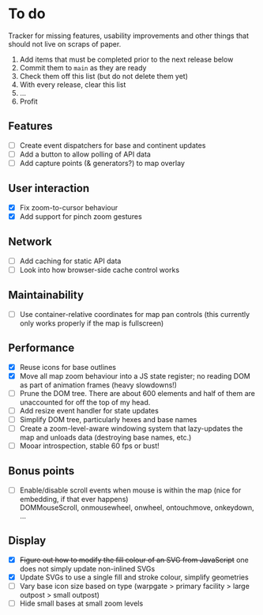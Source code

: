 # To do

Tracker for missing features, usability improvements and other things that should not live on scraps of paper.

1. Add items that must be completed prior to the next release below
2. Commit them to `main` as they are ready
3. Check them off this list (but do not delete them yet)
4. With every release, clear this list
5. ...
6. Profit

## Features

- [ ] Create event dispatchers for base and continent updates
- [ ] Add a button to allow polling of API data
- [ ] Add capture points (& generators?) to map overlay

## User interaction

- [x] Fix zoom-to-cursor behaviour
- [x] Add support for pinch zoom gestures

## Network

- [ ] Add caching for static API data
- [ ] Look into how browser-side cache control works

## Maintainability

- [ ] Use container-relative coordinates for map pan controls (this currently only works properly if the map is fullscreen)

## Performance

- [x] Reuse icons for base outlines
- [x] Move all map zoom behaviour into a JS state register; no reading DOM as part of animation frames (heavy slowdowns!)
- [ ] Prune the DOM tree. There are about 600 elements and half of them are unaccounted for off the top of my head.
- [ ] Add resize event handler for state updates
- [ ] Simplify DOM tree, particularly hexes and base names
- [ ] Create a zoom-level-aware windowing system that lazy-updates the map and unloads data (destroying base names, etc.)
- [ ] Mooar introspection, stable 60 fps or bust!

## Bonus points

- [ ] Enable/disable scroll events when mouse is within the map (nice for embedding, if that ever happens)  
  DOMMouseScroll, onmousewheel, onwheel, ontouchmove, onkeydown, ...

## Display

- [x] ~~Figure out how to modify the fill colour of an SVG from JavaScript~~ one does not simply update non-inlined SVGs
- [x] Update SVGs to use a single fill and stroke colour, simplify geometries
- [ ] Vary base icon size based on type (warpgate > primary facility > large outpost > small outpost)
- [ ] Hide small bases at small zoom levels
